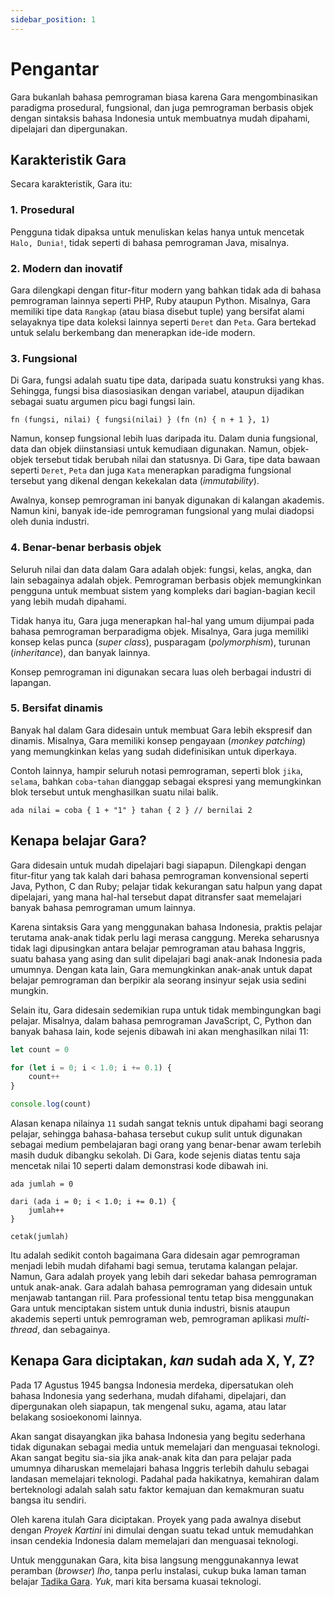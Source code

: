 ```yaml
---
sidebar_position: 1
---
```


# Pengantar

Gara bukanlah bahasa pemrograman biasa karena Gara mengombinasikan paradigma prosedural, fungsional, dan juga pemrograman berbasis objek dengan sintaksis bahasa Indonesia untuk membuatnya mudah dipahami, dipelajari dan dipergunakan.

## Karakteristik Gara

Secara karakteristik, Gara itu:

### **1. Prosedural**

Pengguna tidak dipaksa untuk menuliskan kelas hanya untuk mencetak `Halo, Dunia!`, tidak seperti di bahasa pemrograman Java, misalnya.

### **2. Modern dan inovatif**

Gara dilengkapi dengan fitur-fitur modern yang bahkan tidak ada di bahasa pemrograman lainnya seperti PHP, Ruby ataupun Python. Misalnya, Gara memiliki tipe data `Rangkap` (atau biasa disebut tuple) yang bersifat alami selayaknya tipe data koleksi lainnya seperti `Deret` dan `Peta`. Gara bertekad untuk selalu berkembang dan menerapkan ide-ide modern.

### **3. Fungsional**

Di Gara, fungsi adalah suatu tipe data, daripada suatu konstruksi yang khas. Sehingga, fungsi bisa diasosiasikan dengan variabel, ataupun dijadikan sebagai suatu argumen picu bagi fungsi lain.

```gara
fn (fungsi, nilai) { fungsi(nilai) } (fn (n) { n + 1 }, 1)
```

Namun, konsep fungsional lebih luas daripada itu. Dalam dunia fungsional, data dan objek diinstansiasi untuk kemudiaan digunakan. Namun, objek-objek tersebut tidak berubah nilai dan statusnya. Di Gara, tipe data bawaan seperti `Deret`, `Peta` dan juga `Kata` menerapkan paradigma fungsional tersebut yang dikenal dengan kekekalan data (_immutability_).

Awalnya, konsep pemrograman ini banyak digunakan di kalangan akademis. Namun kini, banyak ide-ide pemrograman fungsional yang mulai diadopsi oleh dunia industri.

### **4. Benar-benar berbasis objek**

Seluruh nilai dan data dalam Gara adalah objek: fungsi, kelas, angka, dan lain sebagainya adalah objek. Pemrograman berbasis objek memungkinkan pengguna untuk membuat sistem yang kompleks dari bagian-bagian kecil yang lebih mudah dipahami.

Tidak hanya itu, Gara juga menerapkan hal-hal yang umum dijumpai pada bahasa pemrograman berparadigma objek. Misalnya, Gara juga memiliki konsep kelas punca (_super class_), pusparagam (_polymorphism_), turunan (_inheritance_), dan banyak lainnya.

Konsep pemrograman ini digunakan secara luas oleh berbagai industri di lapangan.

### **5. Bersifat dinamis**

Banyak hal dalam Gara didesain untuk membuat Gara lebih ekspresif dan dinamis. Misalnya, Gara memiliki konsep pengayaan (_monkey patching_) yang memungkinkan kelas yang sudah didefinisikan untuk diperkaya.

Contoh lainnya, hampir seluruh notasi pemrograman, seperti blok `jika`, `selama`, bahkan `coba`-`tahan` dianggap sebagai ekspresi yang memungkinkan blok tersebut untuk menghasilkan suatu nilai balik.

```gara
ada nilai = coba { 1 + "1" } tahan { 2 } // bernilai 2
```

## Kenapa belajar Gara?

Gara didesain untuk mudah dipelajari bagi siapapun. Dilengkapi dengan fitur-fitur yang tak kalah dari bahasa pemrograman konvensional seperti Java, Python, C dan Ruby; pelajar tidak kekurangan satu halpun yang dapat dipelajari, yang mana hal-hal tersebut dapat ditransfer saat memelajari banyak bahasa pemrograman umum lainnya.

Karena sintaksis Gara yang menggunakan bahasa Indonesia, praktis pelajar terutama anak-anak tidak perlu lagi merasa canggung. Mereka seharusnya tidak lagi dipusingkan antara belajar pemrograman atau bahasa Inggris, suatu bahasa yang asing dan sulit dipelajari bagi anak-anak Indonesia pada umumnya. Dengan kata lain, Gara memungkinkan anak-anak untuk dapat belajar pemrograman dan berpikir ala seorang insinyur sejak usia sedini mungkin.

Selain itu, Gara didesain sedemikian rupa untuk tidak membingungkan bagi pelajar. Misalnya, dalam bahasa pemrograman JavaScript, C, Python dan banyak bahasa lain, kode sejenis dibawah ini akan menghasilkan nilai 11:

```javascript
let count = 0

for (let i = 0; i < 1.0; i += 0.1) {
    count++
}

console.log(count)
```

Alasan kenapa nilainya `11` sudah sangat teknis untuk dipahami bagi seorang pelajar, sehingga bahasa-bahasa tersebut cukup sulit untuk digunakan sebagai medium pembelajaran bagi orang yang benar-benar awam terlebih masih duduk dibangku sekolah. Di Gara, kode sejenis diatas tentu saja mencetak nilai 10 seperti dalam demonstrasi kode dibawah ini.

```gara
ada jumlah = 0

dari (ada i = 0; i < 1.0; i += 0.1) {
    jumlah++
}

cetak(jumlah)
```

Itu adalah sedikit contoh bagaimana Gara didesain agar pemrograman menjadi lebih mudah difahami bagi semua, terutama kalangan pelajar. Namun, Gara adalah proyek yang lebih dari sekedar bahasa pemrograman untuk anak-anak. Gara adalah bahasa pemrograman yang didesain untuk menjawab tantangan riil. Para professional tentu tetap bisa menggunakan Gara untuk menciptakan sistem untuk dunia industri, bisnis ataupun akademis seperti untuk pemrograman web, pemrograman aplikasi _multi-thread_, dan sebagainya.

## Kenapa Gara diciptakan, _kan_ sudah ada X, Y, Z?

Pada 17 Agustus 1945 bangsa Indonesia merdeka, dipersatukan oleh bahasa Indonesia yang sederhana, mudah difahami, dipelajari, dan dipergunakan oleh siapapun, tak mengenal suku, agama, atau latar belakang sosioekonomi lainnya.

Akan sangat disayangkan jika bahasa Indonesia yang begitu sederhana tidak digunakan sebagai media untuk memelajari dan menguasai teknologi. Akan sangat begitu sia-sia jika anak-anak kita dan para pelajar pada umumnya diharuskan memelajari bahasa Inggris terlebih dahulu sebagai landasan memelajari teknologi. Padahal pada hakikatnya, kemahiran dalam berteknologi adalah salah satu faktor kemajuan dan kemakmuran suatu bangsa itu sendiri.

Oleh karena itulah Gara diciptakan. Proyek yang pada awalnya disebut dengan _Proyek Kartini_ ini dimulai dengan suatu tekad untuk memudahkan insan cendekia Indonesia dalam memelajari dan menguasai teknologi.

Untuk menggunakan Gara, kita bisa langsung menggunakannya lewat peramban (_browser_) _lho_, tanpa perlu instalasi, cukup buka laman taman belajar [Tadika Gara](https://tadika.kodegara.org). _Yuk_, mari kita bersama kuasai teknologi.

